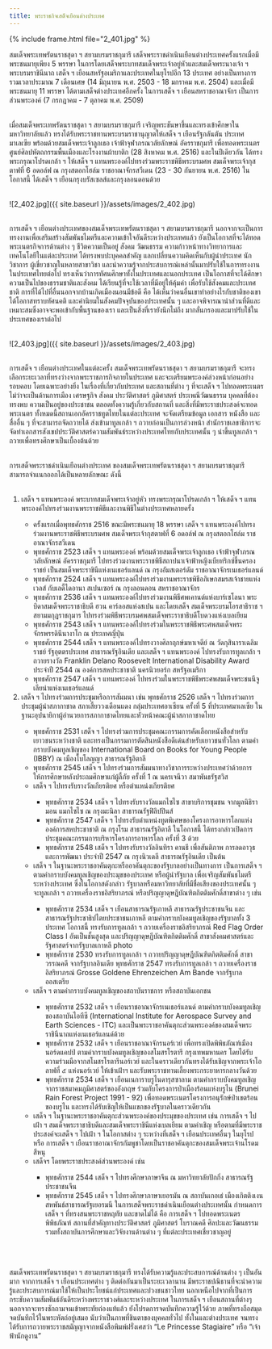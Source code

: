```yaml
---
title: พระราชกิจเสด็จเยือนต่างประเทศ
---
```


{% include frame.html file="2_401.jpg" %}
<br>

<p>สมเด็จพระเทพรัตนราชสุดา ฯ สยามบรมราชกุมารี เสด็จพระราชดำเนินเยือนต่างประเทศครั้งแรกเมื่อมีพระชนมายุเพียง 5 พรรษา ในการโดยเสด็จพระบาทสมเด็จพระเจ้าอยู่หัวและสมเด็จพระนางเจ้า ฯ พระบรมราชินีนาถ เสด็จ ฯ เยือนสหรัฐอเมริกาและประเทศในยุโรปอีก 13 ประเทศ อย่างเป็นทางการ รวมเวลาประมาณ 7 เดือนเศษ (14 มิถุนายน พ.ศ. 2503 - 18 มกราคม พ.ศ. 2504) และเมื่อมีพระชนมายุ 11 พรรษา ได้ตามเสด็จต่างประเทศอีกครั้ง ในการเสด็จ ฯ เยือนสหราชอาณาจักร เป็นการส่วนพระองค์ (7 กรกฎาคม - 7 ตุลาคม พ.ศ. 2509)
<br>
<br>

เมื่อสมเด็จพระเทพรัตนราชสุดา ฯ สยามบรมราชกุมารี เจริญพระชันษาขึ้นและทรงเข้าศึกษาในมหาวิทยาลัยแล้ว ทรงได้รับพระราชทานพระบรมราชานุญาตให้เสด็จ ฯ เยือนรัฐกลันตัน ประเทศมาเลเซีย พร้อมด้วยสมเด็จพระเจ้าลูกเธอ เจ้าฟ้าจุฬาภรณวลัยลักษณ์ อัครราชกุมารี เพื่อทอดพระเนตรศูนย์ศิลปหัตถกรรมพื้นเมืองและโรงงานผ้าบาติก (28 สิงหาคม พ.ศ. 2516) และในปีเดียวกัน ได้ทรงพระกรุณาโปรดเกล้า ฯ ให้เสด็จ ฯ แทนพระองค์ไปทรงร่วมพระราชพิธีพระบรมศพ สมเด็จพระเจ้ากุสตาฟที่ 6 อดอล์ฟ ณ กรุงสตอกโฮล์ม ราชอาณาจักรสวีเดน (23 - 30 กันยายน พ.ศ. 2516) ในโอกาสนี้ ได้เสด็จ ฯ เยือนกรุงบรัสเซลส์และกรุงลอนดอนด้วย
<br>
<br></p>

![2_402.jpg]({{ site.baseurl }}/assets/images/2_402.jpg)
<br>
<br>

<p>การเสด็จ ฯ เยือนต่างประเทศของสมเด็จพระเทพรัตนราชสุดา ฯ สยามบรมราชกุมารี นอกจากจะเป็นการทรงงานเพื่อเสริมสร้างสัมพันธไมตรีและความเข้าใจอันดีระหว่างประเทศแล้ว ยังเป็นโอกาสที่จะได้ทอดพระเนตรกิจการด้านต่าง ๆ ชีวิตความเป็นอยู่ สังคม วัฒนธรรม ความก้าวหน้าทางวิทยาการและเทคโนโลยีในแต่ละประเทศ ได้ทรงพบปะบุคคลสำคัญ แลกเปลี่ยนความคิดเห็นกับผู้นำประเทศ นักวิชาการ ผู้เชี่ยวชาญในหลายสาขาวิชา และนำความรู้จากประสบการณ์เหล่านั้นมาปรับใช้ในการทรงงานในประเทศไทยต่อไป ทรงเห็นว่าการทัศนศึกษาทั้งในประเทศและนอกประเทศ เป็นโอกาสที่จะได้ศึกษาความเป็นไปของธรรมชาติและสังคม ได้เรียนรู้ที่จะใช้เวลาที่มีอยู่ให้คุ้มค่า เพื่อรับใช้สังคมและประเทศชาติ การที่ได้ไปที่อื่นนอกจากบ้านเกิดเมืองนอนมีข้อดี คือ ได้เห็นว่าคนอื่นเขาทำอย่างไรกับชาติของเขา ได้โอกาสทราบทัศนคติ และค่านิยมในสังคมปัจจุบันของประเทศนั้น ๆ และอาจพิจารณานำส่วนที่ดีและเหมาะสมซึ่งอาจจะพอเข้ากับพื้นฐานของเรา และเป็นสิ่งที่เรายังนึกไม่ถึง มากลั่นกรองและมาปรับใช้ในประเทศของเราต่อไป
<br>
<br></p>

![2_403.jpg]({{ site.baseurl }}/assets/images/2_403.jpg)
<br>
<br>

<p>การเสด็จ ฯ เยือนต่างประเทศในแต่ละครั้ง สมเด็จพระเทพรัตนราชสุดา ฯ สยามบรมราชกุมารี จะทรงเลือกระยะเวลาที่ทรงว่างจากพระราชภารกิจภายในประเทศ และจะเตรียมพระองค์ล่วงหน้าก่อนอย่างรอบคอบ โดยเฉพาะอย่างยิ่ง ในเรื่องที่เกี่ยวกับประเทศ และสถานที่ต่าง ๆ ที่จะเสด็จ ฯ ไปทอดพระเนตร ไม่ว่าจะเป็นด้านการเมือง เศรษฐกิจ สังคม ประวัติศาสตร์ ภูมิศาสตร์ ประเพณีวัฒนธรรม บุคคลที่ต้องทรงพบ ความเป็นอยู่ของประชาชน ตลอดทั้งความรู้เกี่ยวกับสถานที่ และสิ่งที่มีพระราชประสงค์จะทอดพระเนตร ทั้งหมดนี้สถานเอกอัครราชทูตไทยในแต่ละประเทศ จะจัดเตรียมข้อมูล เอกสาร หนังสือ และสื่ออื่น ๆ ที่จะสามารถจัดถวายได้ ส่งเข้ามาทูลเกล้า ฯ ถวายก่อนเป็นการล่วงหน้า สำนักราชเลขาธิการจะจัดทำเอกสารสังเขปประวัติศาสตร์ความสัมพันธ์ระหว่างประเทศไทยกับประเทศนั้น ๆ นำขึ้นทูลเกล้า ฯ ถวายเพื่อทรงศึกษาเป็นเบื้องต้นด้วย
<br>
<br>

การเสด็จพระราชดำเนินเยือนต่างประเทศ ของสมเด็จพระเทพรัตนราชสุดา ฯ สยามบรมราชกุมารี สามารถจำแนกออกได้เป็นหลายลักษณะ ดังนี้
<br>
<br>

<ol><li>เสด็จ ฯ แทนพระองค์ พระบาทสมเด็จพระเจ้าอยู่หัว ทรงพระกรุณาโปรดเกล้า ฯ ให้เสด็จ ฯ แทนพระองค์ไปทรงร่วมงานพระราชพิธีและงานพิธีในต่างประเทศหลายครั้ง</li>
<ul><li>ครั้งแรกเมื่อพุทธศักราช 2516 ขณะมีพระชนมายุ 18 พรรษา เสด็จ ฯ แทนพระองค์ไปทรงร่วมงานพระราชพิธีพระบรมศพ สมเด็จพระเจ้ากุสตาฟที่ 6 อดอล์ฟ ณ กรุงสตอกโฮล์ม ราชอาณาจักรสวีเดน</li>
<li>พุทธศักราช 2523 เสด็จ ฯ แทนพระองค์ พร้อมด้วยสมเด็จพระเจ้าลูกเธอ เจ้าฟ้าจุฬาภรณวลัยลักษณ์ อัครราชกุมารี ไปทรงร่วมงานพระราชพิธีสถาปนาเจ้าฟ้าหญิงเบียทริกซ์ขึ้นครองราชย์ เป็นสมเด็จพระราชินีแห่งเนเธอร์แลนด์ ณ กรุงอัมสเตอร์ดัม ราชอาณาจักรเนเธอร์แลนด์</li>
<li>พุทธศักราช 2524 เสด็จ ฯ แทนพระองค์ไปทรงร่วมงานพระราชพิธีอภิเษกสมรสเจ้าชายแห่งเวลส์ กับเลดี้ไดอานา สเปนเซอร์ ณ กรุงลอนดอน สหราชอาณาจักร</li>
<li>พุทธศักราช 2536 เสด็จ ฯ แทนพระองค์ไปทรงร่วมงานพิธีศพเคานต์แห่งบาร์เซโลนา พระบิดาสมเด็จพระราชาธิบดี ฮวน คาร์ลอสแห่งสเปน และโดยเสด็จ สมเด็จพระบรมโอรสาธิราช ฯ สยามมกุฎราชกุมาร ไปทรงร่วมพิธีพระบรมศพสมเด็จพระราชาธิบดีโบดวงแห่งเบลเยียม</li>
<li>พุทธศักราช 2543 เสด็จ ฯ แทนพระองค์ไปทรงร่วมในพระราชพิธีพระศพสมเด็จพระจักรพรรดินีนางาโก ณ ประเทศญี่ปุ่น</li>
<li>พุทธศักราช 2544 เสด็จ ฯ แทนพระองค์ไปทรงวางศิลาฤกษ์มหาเจดีย์ ณ วัดกุสินาราเฉลิมราชย์ รัฐอุตตรประเทศ สาธารณรัฐอินเดีย และเสด็จ ฯ แทนพระองค์ ไปทรงรับการทูลเกล้า ฯ ถวายรางวัล Franklin Delano Roosevelt International Disability Award ประจำปี 2544 ณ องค์การสหประชาชาติ นครนิวยอร์ก สหรัฐอเมริกา</li>
<li>พุทธศักราช 2547 เสด็จ ฯ แทนพระองค์ ไปทรงร่วมในพระราชพิธีพระศพสมเด็จพระชนนีจูเลียน่าแห่งเนเธอร์แลนด์</li></ul>
<li>เสด็จ ฯ ไปทรงร่วมการประชุมหรือการสัมมนา เช่น พุทธศักราช 2526 เสด็จ ฯ ไปทรงร่วมการประชุมผู้นำสภากาชาด สภาเสี้ยววงเดือนแดง กลุ่มประเทศอาเซียน ครั้งที่ 5 ที่ประเทศมาเลเซีย ในฐานะอุปนายิกาผู้อำนวยการสภากาชาดไทยและหัวหน้าคณะผู้นำสภากาชาดไทย</li>
<ul><li>พุทธศักราช 2531 เสด็จ ฯ ไปทรงร่วมการประชุมคณะกรรมการคัดเลือกหนังสือสำหรับเยาวชนระหว่างชาติ และทรงเป็นกรรมการตัดสินหนังสือดีเด่นสำหรับเยาวชนทั่วโลก ตามคำกราบบังคมทูลเชิญของ International Board on Books for Young People (IBBY) ณ เมืองโบโลญญา สาธารณรัฐอิตาลี</li>
<li>พุทธศักราช 2545 เสด็จ ฯ ไปทรงร่วมการสัมมนาทางวิชาการระหว่างประเทศว่าด้วยการให้การศึกษาหลังประถมศึกษาแก่ผู้ลี้ภัย ครั้งที่ 1 ณ นครเจนีวา สมาพันธรัฐสวิส</li>
<li>เสด็จ ฯ ไปทรงรับรางวัลเกียรติยศ หรือตำแหน่งเกียรติยศ</li>
<ul><li>พุทธศักราช 2534 เสด็จ ฯ ไปทรงรับรางวัลแมกไซไซ สาขาบริการชุมชน จากมูลนิธิรามอน แมกไซไซ ณ กรุงมะนิลา สาธารณรัฐฟิลิปปินส์</li>
<li>พุทธศักราช 2547 เสด็จ ฯ ไปทรงรับตำแหน่งทูตพิเศษของโครงการอาหารโลกแห่งองค์การสหประชาชาติ ณ กรุงโรม สาธารณรัฐอิตาลี ในโอกาสนี้ ได้ทรงกล่าวเปิดการประชุมคณะกรรมการบริหารโครงการอาหารโลก ครั้งที่ 3 ด้วย</li>
<li>พุทธศักราช 2548 เสด็จ ฯ ไปทรงรับรางวัลอินทิรา คานธี เพื่อสันติภาพ การลดอาวุธและการพัฒนา ประจำปี 2547 ณ กรุงนิวเดลี สาธารณรัฐอินเดีย เป็นต้น</li></ul>
<li>เสด็จ ฯ ในฐานะพระราชอาคันตุกะหรืออาคันตุกะของรัฐบาลอย่างเป็นทางการ เป็นการเสด็จ ฯ ตามคำกราบบังคมทูลเชิญของประมุขของประเทศ หรือผู้นำรัฐบาล เพื่อเจริญสัมพันธไมตรีระหว่างประเทศ ซึ่งในโอกาสดังกล่าว รัฐบาลหรือมหาวิทยาลัยที่มีชื่อเสียงของประเทศนั้น ๆ จะทูลเกล้า ฯ ถวายเครื่องราชอิสริยาภรณ์ หรือปริญญาดุษฎีบัณฑิตกิตติมศักดิ์สาขาต่าง ๆ เช่น</li>
<ul><li>พุทธศักราช 2534 เสด็จ ฯ เยือนสาธารณรัฐเกาหลี สาธารณรัฐประชาชนจีน และสาธารณรัฐประชาธิปไตยประชาชนเกาหลี ตามคำกราบบังคมทูลเชิญของรัฐบาลทั้ง 3 ประเทศ โอกาสนี้ ทรงรับการทูลเกล้า ฯ ถวายเครื่องราชอิสริยาภรณ์ Red Flag Order Class I อันเป็นชั้นสูงสุด และปริญญาดุษฎีบัณฑิตกิตติมศักดิ์ สาขาสังคมศาสตร์และรัฐศาสตร์จากรัฐบาลเกาหลี
photo</li>
<li>พุทธศักราช 2530 ทรงรับการทูลเกล้า ฯ ถวายปริญญาดุษฎีบัณฑิตกิตติมศักดิ์ สาขาวรรณคดี จากรัฐบาลอินเดีย พุทธศักราช 2547 ทรงรับการทูลเกล้า ฯ ถวายเครื่องราชอิสริยาภรณ์ Grosse Goldene Ehrenzeichen Am Bande จากรัฐบาลออสเตรีย</li></ul>
<li>เสด็จ ฯ ตามคำกราบบังคมทูลเชิญของสถาบันราชการ หรือสถาบันเอกชน</li>
<ul><li>พุทธศักราช 2532 เสด็จ ฯ เยือนราชอาณาจักรเนเธอร์แลนด์ ตามคำกราบบังคมทูลเชิญของสถาบันไอทีซี (International Institute for Aerospace Survey and Earth Sciences - ITC) และเป็นพระราชอาคันตุกะส่วนพระองค์ของสมเด็จพระราชินีนาถแห่งเนเธอร์แลนด์ด้วย</li>
<li>พุทธศักราช 2532 เสด็จ ฯ เยือนราชอาณาจักรนอร์เวย์ เพื่อทรงเปิดพิพิธภัณฑ์เมืองนอร์ดแคปป์ ตามคำกราบบังคมทูลเชิญของสโมสรโรตารี กรุงเทพมหานคร โดยได้รับความร่วมมือจากสโมสรโรตารีนอร์เวย์ และในคราวเดียวกันทรงได้รับเชิญจากพระเจ้าโอลาฟที่ ๕ แห่งนอร์เวย์ ให้เข้าเฝ้าฯ และรับพระราชทานเลี้ยงพระกระยาหารกลางวันด้วย</li>
<li>พุทธศักราช 2534 เสด็จ ฯ เยือนเนการาบรูไนดารุสซาลาม ตามคำกราบบังคมทูลเชิญจากราชสมาคมภูมิศาสตร์ของอังกฤษ ร่วมกับโครงการป่าเมืองร้อนแห่งบรูไน (Brunei Rain Forest Project 1991 - 92) เพื่อทอดพระเนตรโครงการอนุรักษ์ป่าเขตร้อนของบรูไน และทรงได้รับเชิญให้เป็นแขกของรัฐบาลในคราวเดียวกัน</li></ul>
<li>เสด็จ ฯ ในฐานะพระราชอาคันตุกะส่วนพระองค์ของประมุขของประเทศ เช่น การเสด็จ ฯ ไปเฝ้า ฯ สมเด็จพระราชาธิบดีและสมเด็จพระราชินีแห่งเบลเยียม ตามคำเชิญ หรือตามที่มีพระราชประสงค์จะเสด็จ ฯ ไปเฝ้า ฯ ในโอกาสต่าง ๆ ระหว่างที่เสด็จ ฯ เยือนประเทศอื่นๆ ในยุโรป หรือ การเสด็จ ฯ เยือนราชอาณาจักรกัมพูชาโดยเป็นราชอาคันตุกะของสมเด็จพระเจ้านโรดมสีหนุ</li>
<li>เสด็จฯ โดยพระราชประสงค์ส่วนพระองค์ เช่น</li>
<ul><li>พุทธศักราช 2544 เสด็จ ฯ ไปทรงศึกษาภาษาจีน ณ มหาวิทยาลัยปักกิ่ง สาธารณรัฐประชาชนจีน</li>
<li>พุทธศักราช 2545 เสด็จ ฯ ไปทรงศึกษาภาษาเยอรมัน ณ สถาบันเกอเธ่ เมืองเกิตติงเงน สหพันธ์สาธารณรัฐเยอรมนี
ในการเสด็จพระราชดำเนินเยือนต่างประเทศนั้น กำหนดการเสด็จ ฯ ที่ทรงสนพระราชหฤทัย และขาดไม่ได้ คือ การเสด็จ ฯ ไปทอดพระเนตรพิพิธภัณฑ์ สถานที่สำคัญทางประวัติศาสตร์ ภูมิศาสตร์ โบราณคดี ศิลปะและวัฒนธรรม รวมทั้งสถาบันการศึกษาและวิจัยงานด้านต่าง ๆ ที่แต่ละประเทศเชี่ยวชาญอยู่</li></ul></ol>
<br>
<br>

สมเด็จพระเทพรัตนราชสุดา ฯ สยามบรมราชกุมารี ทรงได้รับความรู้และประสบการณ์ด้านต่าง ๆ เป็นอันมาก จากการเสด็จ ฯ เยือนประเทศต่าง ๆ ติดต่อกันมาเป็นระยะเวลานาน มีพระราชปณิธานที่จะนำความรู้และประสบการณ์มาใช้ให้เป็นประโยชน์แก่ประเทศและปวงชนชาวไทย นอกเหนือไปจากที่เป็นการกระชับความสัมพันธ์อันดีระหว่างพระราชวงศ์และระหว่างประเทศ ในการเสด็จ ฯ เยือนสถานที่ต่างๆ นอกจากจะทรงซักถามจนเข้าพระทัยถ่องแท้แล้ว ยังโปรดการจดบันทึกความรู้ไว้ด้วย ภาพที่ทรงถือสมุดจดบันทึกไว้ในพระหัตถ์อยู่เสมอ นับว่าเป็นภาพที่ชินตาของบุคคลทั่วไป ทั้งในและต่างประเทศ จนทรงได้รับการถวายพระราชสมัญญาจากหนังสือพิมพ์ฝรั่งเศสว่า “Le Princesse Stagiaire” หรือ “เจ้าฟ้านักดูงาน”
<br>
<br></p>